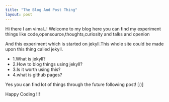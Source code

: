 ```yaml
---
title: "The Blog And Post Thing"
layout: post
---
```



Hi there I am vimal..! Welcome to my blog here you can find my experiment things like code,opensource,thoughts,curiosity and talks and openion

And this experiment which is started on jekyll.This whole site could be made upon this thing called jekyll.

- 1.What is jekyll?
- 2.How to blog things using jekyll?
- 3.Is it worth using this?
- 4.what is github pages?

Yes you can find lot of things through the future following post!  [:)]

Happy Coding !!! 